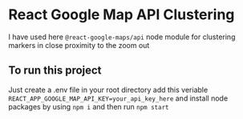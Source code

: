 # React Google Map API Clustering

I have used here `@react-google-maps/api` node module for clustering markers in close proximity to the zoom out

## To run this project

Just create a .env file in your root directory add this veriable `REACT_APP_GOOGLE_MAP_API_KEY=your_api_key_here` and install node packages by using `npm i` and then run `npm start`
